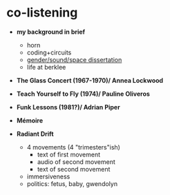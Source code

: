 # co-listening

- **my background in brief**
	- horn
	- coding+circuits
	- [gender/sound/space dissertation](https://libraetd.lib.virginia.edu/public_view/tb09j6186)
	- life at berklee

- **The Glass Concert (1967-1970)/ Annea Lockwood**

- **Teach Yourself to Fly (1974)/ Pauline Oliveros**

- **Funk Lessons (1981?)/ Adrian Piper**

- **Mémoire**

- **Radiant Drift**
	- 4 movements (4 "trimesters"ish)
		- text of first movement
		- audio of second movement
		- text of second movement
	- immersiveness
	- politics: fetus, baby, gwendolyn
